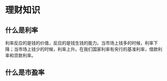 # 理财知识

## 什么是利率

利率反应的是钱的价值，反应的是钱生钱的能力。当市场上钱多的时候，利率下降；当市场上钱少的时候，利率上升。在我们国家利率有央行的基准利率，借款利率和贷款利率。

## 什么是市盈率

